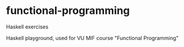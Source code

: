 # functional-programming
Haskell exercises

Haskell playground, used for VU MIF course "Functional Programming"
